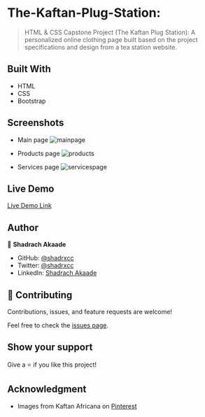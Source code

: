 # The-Kaftan-Plug-Station:
> HTML & CSS Capstone Project (The Kaftan Plug Station): A personalized online clothing page built based on the project specifications and design from a tea station website.

## Built With 
* HTML 
* CSS 
* Bootstrap

## Screenshots
* Main page
![mainpage](https://user-images.githubusercontent.com/84777739/128952203-1cf4a6a1-2825-4dd6-ae3f-d413c3960446.jpg)

* Products page
![products](https://user-images.githubusercontent.com/84777739/128952230-6ea35ed5-ec97-4b50-a404-977b8c1043b4.jpg)

* Services page
![servicespage](https://user-images.githubusercontent.com/84777739/128952298-ebddbb18-fcb9-48c8-9105-ff8ed63cc904.jpg)
## Live Demo
[Live Demo Link](https://shadrxcc.github.io/the-kaftan-plug-station/)

## Author

👤 **Shadrach Akaade**

- GitHub: [@shadrxcc](https://github.com/shadrxcc)
- Twitter: [@shadrxcc](https://twitter.com/shadrxcc)
- LinkedIn: [Shadrach Akaade](https://www.linkedin.com/in/shadrach-akaade-24a375189/)

## 🤝 Contributing

Contributions, issues, and feature requests are welcome!

Feel free to check the [issues page](https://github.com/Ademola101/Bootstrap-Milestone/issues).

## Show your support

Give a ⭐️ if you like this project!

## Acknowledgment
* Images from Kaftan Africana on [Pinterest](https://www.pinterest.com/pin/376261743875897613/)
